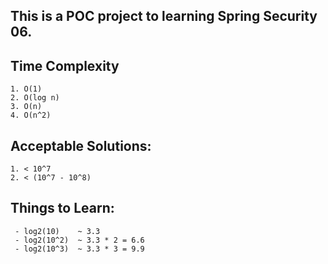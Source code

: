 This is a POC project to learning Spring Security 06.
--


Time Complexity
--

    1. O(1)
    2. O(log n)
    3. O(n)
    4. O(n^2)

Acceptable Solutions:
--

    1. < 10^7
    2. < (10^7 - 10^8)

Things to Learn:
--

     - log2(10)    ~ 3.3
     - log2(10^2)  ~ 3.3 * 2 = 6.6
     - log2(10^3)  ~ 3.3 * 3 = 9.9
